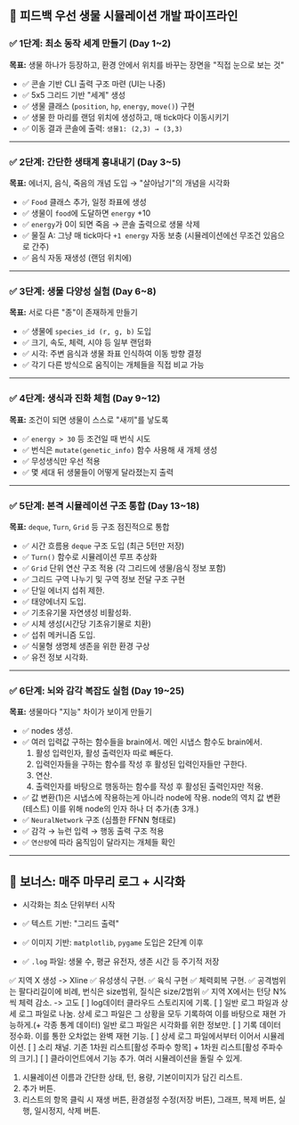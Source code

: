 ## 🔄 피드백 우선 생물 시뮬레이션 개발 파이프라인

### ✅ 1단계: 최소 동작 세계 만들기 (Day 1\~2)

**목표:** 생물 하나가 등장하고, 환경 안에서 위치를 바꾸는 장면을 "직접 눈으로 보는 것"

* ✅ 콘솔 기반 CLI 출력 구조 마련 (UI는 나중)
* ✅ 5x5 그리드 기반 "세계" 생성
* ✅ 생물 클래스 (`position`, `hp`, `energy`, `move()`) 구현
* ✅ 생물 한 마리를 랜덤 위치에 생성하고, 매 tick마다 이동시키기
* ✅ 이동 결과 콘솔에 출력: `생물1: (2,3) → (3,3)`

---

### ✅ 2단계: 간단한 생태계 흉내내기 (Day 3\~5)

**목표:** 에너지, 음식, 죽음의 개념 도입 → "살아남기"의 개념을 시각화

* ✅ `Food` 클래스 추가, 일정 좌표에 생성
* ✅ 생물이 `food`에 도달하면 `energy` +10
* ✅ `energy`가 0이 되면 죽음 → 콘솔 출력으로 생물 삭제
* ✅ 물질 A: 그냥 매 tick마다 `+1 energy` 자동 보충 (시뮬레이션에선 무조건 있음으로 간주)
* ✅ 음식 자동 재생성 (랜덤 위치에)

---

### ✅ 3단계: 생물 다양성 실험 (Day 6\~8)

**목표:** 서로 다른 "종"이 존재하게 만들기

* ✅ 생물에 `species_id (r, g, b)` 도입
* ✅ 크기, 속도, 체력, 시야 등 일부 랜덤화
* ✅ 시각: 주변 음식과 생물 좌표 인식하여 이동 방향 결정
* ✅ 각기 다른 방식으로 움직이는 개체들을 직접 비교 가능

---

### ✅ 4단계: 생식과 진화 체험 (Day 9\~12)

**목표:** 조건이 되면 생물이 스스로 "새끼"를 낳도록

* ✅ `energy > 30` 등 조건일 때 번식 시도
* ✅ 번식은 `mutate(genetic_info)` 함수 사용해 새 개체 생성
* ✅ 무성생식만 우선 적용
* ✅ 몇 세대 뒤 생물들이 어떻게 달라졌는지 출력

---

### ✅ 5단계: 본격 시뮬레이션 구조 통합 (Day 13\~18)

**목표:** `deque`, `Turn`, `Grid` 등 구조 점진적으로 통합

* ✅ 시간 흐름용 `deque` 구조 도입 (최근 5턴만 저장)
* ✅ `Turn()` 함수로 시뮬레이션 루프 추상화
* ✅ `Grid` 단위 연산 구조 적용 (각 그리드에 생물/음식 정보 포함)
* ✅ 그리드 구역 나누기 및 구역 정보 전달 구조 구현
* ✅ 단일 에너지 섭취 제한.
* ✅ 태양에너지 도입.
* ✅ 기초유기물 자연생성 비활성화.
* ✅ 시체 생성(시간당 기초유기물로 치환)
* ✅ 섭취 메커니즘 도입.
* ✅ 식물형 생명체 생존을 위한 환경 구상
* ✅ 유전 정보 시각화.
---

### ✅ 6단계: 뇌와 감각 복잡도 실험 (Day 19\~25)

**목표:** 생물마다 "지능" 차이가 보이게 만들기

* ✅ nodes 생성. 
* ✅ 여러 입력값 구하는 함수들을 brain에서. 메인 시냅스 함수도 brain에서. 
  1. 활성 입력인자, 활성 출력인자 따로 빼둔다.
  2. 입력인자들을 구하는 함수를 작성 후 활성된 입력인자들만 구한다.
  3. 연산.
  4. 출력인자를 바탕으로 행동하는 함수를 작성 후 활성된 출력인자만 적용.
* ✅ 값 변환(1)은 시냅스에 작용하는게 아니라 node에 작용. node의 역치 값 변환(테스트) 이를 위해 node의 인자 하나 더 추가(총 3개.)
* ✅ `NeuralNetwork` 구조 (심플한 FFNN 형태로)
* ✅ 감각 → 뉴런 입력 → 행동 출력 구조 적용
* ✅ `연산량`에 따라 움직임이 달라지는 개체들 확인

---

## 🎁 보너스: 매주 마무리 로그 + 시각화

* 시각화는 최소 단위부터 시작

* ✅ 텍스트 기반: "그리드 출력"
* ✅ 이미지 기반: `matplotlib`, `pygame` 도입은 2단계 이후
* ✅ `.log` 파일: 생물 수, 평균 유전자, 생존 시간 등 주기적 저장


✅ 지역 X 생성 -> Xline
✅ 유성생식 구현.
✅ 육식 구현
✅ 체력회복 구현.
✅ 공격범위는 팔다리길이에 비례, 번식은 size범위, 질식은 size/2범위
✅ 지역 X에서는 턴당 N%씩 체력 감소. -> 고도
[ ] log데이터 클라우드 스토리지에 기록.
[ ] 일반 로그 파일과 상세 로그 파일로 나눔. 상세 로그 파일은 그 상황을 모두 기록하여 이를 바탕으로 재현 가능하게.(+ 각종 통계 데이터) 일반 로그 파일은 시각화를 위한 정보만.
[ ] 기록 데이터 정수화. 이를 통한 오차없는 완벽 재현 기능.
[ ] 상세 로그 파일에서부터 이어서 시뮬레이션.
[ ] 소리 채널. 기존 1차원 리스트[활성 주파수 항목] + 1차원 리스트[활성 주파수의 크기.] 
[ ] 클라이언트에서 기능 추가. 여러 시뮬레이션을 돌릴 수 있게.
 1. 시뮬레이션 이름과 간단한 상태, 턴, 용량, 기본이미지가 담긴 리스트.
 2. 추가 버튼.
 3. 리스트의 항목 클릭 시 재생 버튼, 환경설정 수정(저장 버튼), 그래프, 복제 버튼, 실행, 일시정지, 삭제 버튼.